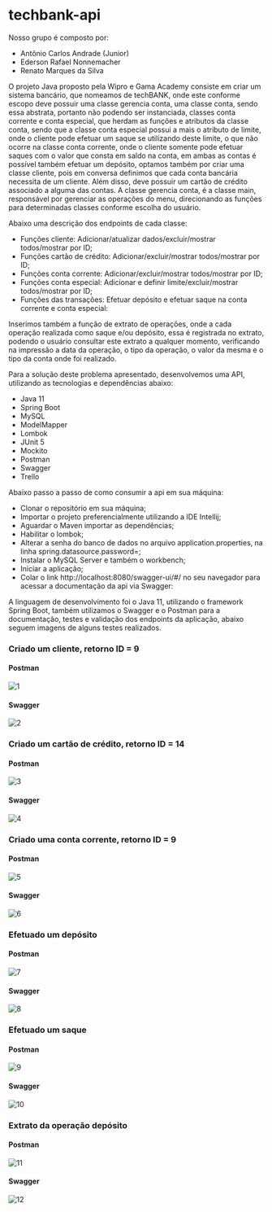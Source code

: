 # techbank-api

Nosso grupo é composto por:
* Antônio Carlos Andrade (Junior)
* Ederson Rafael Nonnemacher
* Renato Marques da Silva

O projeto Java proposto pela Wipro e Gama Academy consiste em criar um sistema bancário,
que nomeamos de techBANK, onde este conforme escopo deve possuir uma classe gerencia conta, uma classe conta,
sendo essa abstrata, portanto não podendo ser instanciada, classes conta corrente e conta especial,
que herdam as funções e atributos da classe conta, sendo que a classe conta especial possui a mais o
atributo de limite, onde o cliente pode efetuar um saque se utilizando deste limite, o que não ocorre na classe
conta corrente, onde o cliente somente pode efetuar saques com o valor que consta em saldo na conta,
em ambas as contas é possível também efetuar um depósito, optamos também por criar uma classe cliente,
pois em conversa definimos que cada conta bancária necessita de um cliente. Além disso, deve possuir um cartão de
crédito associado a alguma das contas. A classe gerencia conta, é a classe main, responsável por gerenciar
as operações do menu, direcionando as funções para determinadas classes conforme escolha do usuário.

Abaixo uma descrição dos endpoints de cada classe:

* Funções cliente: Adicionar/atualizar dados/excluir/mostrar todos/mostrar por ID;
* Funções cartão de crédito: Adicionar/excluir/mostrar todos/mostrar por ID;
* Funções conta corrente: Adicionar/excluir/mostrar todos/mostrar por ID;
* Funções conta especial: Adicionar e definir limite/excluir/mostrar todos/mostrar por ID;
* Funções das transações: Efetuar depósito e efetuar saque na conta corrente e conta especial:

Inserimos também a função de extrato de operações, onde a cada operação realizada como saque e/ou depósito, essa
é registrada no extrato, podendo o usuário consultar este extrato a qualquer momento, verificando na impressão
a data da operação, o tipo da operação, o valor da mesma e o tipo da conta onde foi realizado.

Para a solução deste problema apresentado, desenvolvemos uma API, utilizando as tecnologias e dependências abaixo:

* Java 11
* Spring Boot
* MySQL
* ModelMapper
* Lombok
* JUnit 5
* Mockito
* Postman
* Swagger
* Trello

Abaixo passo a passo de como consumir a api em sua máquina:

* Clonar o repositório em sua máquina;
* Importar o projeto preferencialmente utilizando a IDE Intellij;
* Aguardar o Maven importar as dependências;
* Habilitar o lombok;
* Alterar a senha do banco de dados no arquivo application.properties, na linha spring.datasource.password=;
* Instalar o MySQL Server e também o workbench;
* Iniciar a aplicação;
* Colar o link http://localhost:8080/swagger-ui/#/ no seu navegador para acessar a documentação da api via Swagger:

A linguagem de desenvolvimento foi o Java 11, utilizando o framework Spring Boot,
também utilizamos o Swagger e o Postman para a documentação, testes e validação
dos endpoints da aplicação, abaixo seguem imagens de alguns testes realizados.

### Criado um cliente, retorno ID = 9

#### Postman

![1](https://user-images.githubusercontent.com/45982271/165943555-8d021648-bf16-46c2-a344-afe59d449bbb.PNG)

#### Swagger

![2](https://user-images.githubusercontent.com/45982271/165943629-36bca478-fcfe-41aa-af77-3c50326e000f.PNG)

### Criado um cartão de crédito, retorno ID = 14

#### Postman

![3](https://user-images.githubusercontent.com/45982271/165943652-d10586b2-1fcd-42d1-85d0-e2fd24b1ace4.PNG)

#### Swagger

![4](https://user-images.githubusercontent.com/45982271/165943663-d07d943e-6f2d-4500-b917-f383434f7ed8.PNG)

### Criado uma conta corrente, retorno ID = 9

#### Postman

![5](https://user-images.githubusercontent.com/45982271/165943673-a5a86c7e-f55c-49a3-9a73-42607f75f855.PNG)

#### Swagger

![6](https://user-images.githubusercontent.com/45982271/165943683-b4bd84de-a0bb-46b7-b5b9-67b56760e1ee.PNG)

### Efetuado um depósito

#### Postman

![7](https://user-images.githubusercontent.com/45982271/165943698-55aa8dcd-c3ff-4494-8b48-ddcae1050af2.PNG)

#### Swagger

![8](https://user-images.githubusercontent.com/45982271/165943704-ffe0891c-aa05-4d27-afc1-d796c8fa23c5.PNG)

### Efetuado um saque

#### Postman

![9](https://user-images.githubusercontent.com/45982271/165943724-3180e339-1620-42ea-b9a6-0d060670b8c8.PNG)

#### Swagger

![10](https://user-images.githubusercontent.com/45982271/165943728-d2807ebb-e589-458f-be7c-4bd34a7456e1.PNG)

### Extrato da operação depósito

#### Postman

![11](https://user-images.githubusercontent.com/45982271/165943742-390119d1-5c75-4882-a3f5-ef31592de638.PNG)

#### Swagger

![12](https://user-images.githubusercontent.com/45982271/165943754-5e1916e0-5504-47d2-ab23-d494168bfea8.PNG)
